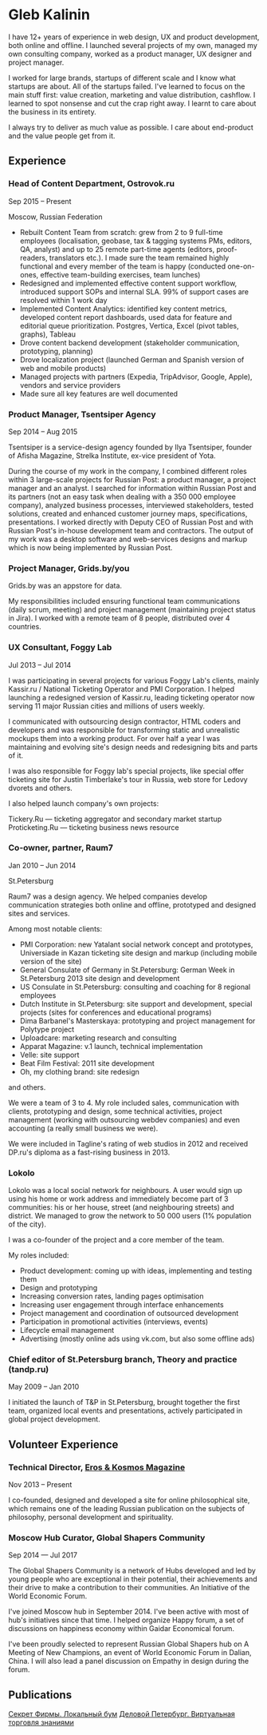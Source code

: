 # Gleb Kalinin

I have 12+ years of experience in web design, UX and product development, both online and offline. I launched several projects of my own, managed my own consulting company, worked as a product manager, UX designer and project manager.

I worked for large brands, startups of different scale and I know what startups are about. All of the startups failed. I've learned to focus on the main stuff first: value creation, marketing and value distribution, cashflow. I learned to spot nonsense and cut the crap right away. I learnt to care about the business in its entirety. 

I always try to deliver as much value as possible. I care about end-product and the value people get from it.

## Experience

### Head of Content Department, Ostrovok.ru

Sep 2015 – Present

Moscow, Russian Federation

* Rebuilt Content Team from scratch: grew from 2 to 9 full-time employees (localisation, geobase, tax & tagging systems PMs, editors, QA, analyst) and up to 25 remote part-time agents (editors, proof-readers, translators etc.). I made sure the team remained highly functional and every member of the team is happy (conducted one-on-ones, effective team-building exercises, team lunches)
* Redesigned and implemented effective content support workflow, introduced support SOPs and internal SLA. 99% of support cases are resolved within 1 work day
* Implemented Content Analytics: identified key content metrics, developed content report dashboards, used data for feature and editorial queue prioritization. Postgres, Vertica, Excel (pivot tables, graphs), Tableau
* Drove content backend development (stakeholder communication, prototyping, planning)
* Drove localization project (launched German and Spanish version of web and mobile products)
* Managed projects with partners (Expedia, TripAdvisor, Google, Apple), vendors and service providers
* Made sure all key features are well documented


### Product Manager, Tsentsiper Agency

Sep 2014 – Aug 2015 

Tsentsiper is a service-design agency founded by Ilya Tsentsiper, founder of Afisha Magazine, Strelka Institute, ex-vice president of Yota. 

During the course of my work in the company, I combined different roles within 3 large-scale projects for Russian Post: a product manager, a project manager and an analyst. I searched for information within Russian Post and its partners (not an easy task when dealing with a 350 000 employee company), analyzed business processes, interviewed stakeholders, tested solutions, created and enhanced customer journey maps, specifications, presentations. I worked directly with Deputy CEO of Russian Post and with Russian Post's in-house development team and contractors. The output of my work was a desktop software and web-services designs and markup which is now being implemented by Russian Post.

### Project Manager, Grids.by/you

Grids.by was an appstore for data.

My responsibilities included ensuring functional team communications (daily scrum, meeting) and project management (maintaining project status in Jira). I worked with a remote team of 8 people, distributed over 4 countries.


### UX Consultant, Foggy Lab

Jul 2013 – Jul 2014

I was participating in several projects for various Foggy Lab's clients, mainly Kassir.ru / National Ticketing Operator and PMI Corporation. I helped launching a redesigned version of Kassir.ru, leading ticketing operator now serving 11 major Russian cities and millions of users weekly. 

I communicated with outsourcing design contractor, HTML coders and developers and was responsible for transforming static and unrealistic mockups them into a working product. For over half a year I was maintaining and evolving site's design needs and redesigning bits and parts of it.

I was also responsible for Foggy lab's special projects, like special offer ticketing site for Justin Timberlake's tour in Russia, web store for Ledovy dvorets and others.

I also helped launch company's own projects:

Tickery.Ru — ticketing aggregator and secondary market startup
Proticketing.Ru — ticketing business news resource


### Co-owner, partner, Raum7
Jan 2010 – Jun 2014

St.Petersburg

Raum7 was a design agency. We helped companies develop communication strategies both online and offline, prototyped and designed sites and services.

Among most notable clients:

* PMI Corporation: new Yatalant social network concept and prototypes, Universiade in Kazan ticketing site design and markup (including mobile version of the site)
* General Consulate of Germany in St.Petersburg: German Week in St.Petersburg 2013 site design and development
* US Consulate in St.Petersburg: consulting and coaching for 8 regional employees
* Dutch Institute in St.Petersburg: site support and development, special projects (sites for conferences and educational programs)
* Dima Barbanel's Masterskaya: prototyping and project management for Polytype project
* Uploadcare: marketing research and consulting
* Apparat Magazine: v.1 launch, technical implementation
* Velle: site support
* Beat Film Festival: 2011 site development
* Oh, my clothing brand: site redesign

and others.

We were a team of 3 to 4. My role included sales, communication with clients, prototyping and design, some technical activities, project management (working with outsourcing webdev companies) and even accounting (a really small business we were).

We were included in Tagline's rating of web studios in 2012 and received DP.ru's diploma as a fast-rising business in 2013.

### Lokolo

Lokolo was a local social network for neighbours. A user would sign up using his home or work address and immediately become part of 3 communities: his or her house, street (and neighbouring streets) and district. We managed to grow the network to 50 000 users (1% population of the city).

I was a co-founder of the project and a core member of the team. 

My roles included:
* Product development: coming up with ideas, implementing and testing them
* Design and prototyping
* Increasing conversion rates, landing pages optimisation
* Increasing user engagement through interface enhancements
* Project management and coordination of outsourced development 
* Participation in promotional activities (interviews, events)
* Lifecycle email management
* Advertising (mostly online ads using vk.com, but also some offline ads)


### Chief editor of St.Petersburg branch, Theory and practice (tandp.ru)

May 2009 – Jan 2010

I initiated the launch of T&P in St.Petersburg, brought together the first team, organized local events and presentations, actively participated in global project development.


## Volunteer Experience

### Technical Director, [Eros & Kosmos Magazine][1]
Nov 2013 – Present

I co-founded, designed and developed a site for online philosophical site, which remains one of the leading Russian publication on the subjects of philosophy, personal development and spirituality. 


### Moscow Hub Curator, Global Shapers Community

Sep 2014 — Jul 2017

The Global Shapers Community is a network of Hubs developed and led by young people who are exceptional in their potential, their achievements and their drive to make a contribution to their communities. An Initiative of the World Economic Forum.

I've joined Moscow hub in September 2014. I've been active with most of hub's initiatives since that time. I helped organize Happy forum, a set of discussions on happiness economy within Gaidar Economical forum. 

I've been proudly selected to represent Russian Global Shapers hub on A Meeting of New Champions, an event of World Economic Forum in Dalian, China. I will also lead a panel discussion  on Empathy in design during the forum.



## Publications

[Секрет Фирмы. Локальный бум][2]
[Деловой Петербург. Виртуальная торговля знаниями][3]

[1]:	http://eroskosmos.org/
[2]:	https://www.kommersant.ru/doc/2209661
[3]:	https://www.dp.ru/a/2009/11/20/Virtualnaja_torgovlja_znan/